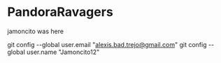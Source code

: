 # PandoraRavagers

jamoncito was here

 git config --global user.email "alexis.bad.trejo@gmail.com"
  git config --global user.name "Jamoncito12"
